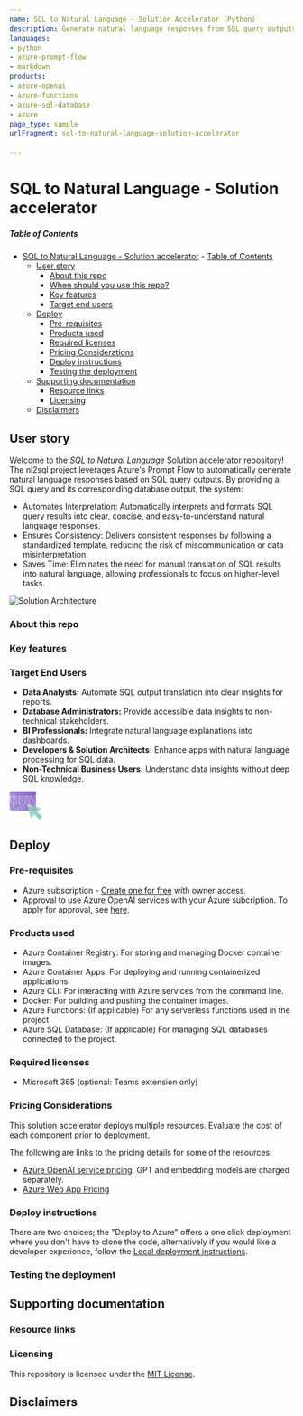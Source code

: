 ```yaml
---
name: SQL to Natural Language - Solution Accelerator (Python)
description: Generate natural language responses from SQL query outputs using Azure's Prompt Flow.
languages:
- python
- azure-prompt-flow
- markdown
products:
- azure-openai
- azure-functions
- azure-sql-database
- azure
page_type: sample
urlFragment: sql-to-natural-language-solution-accelerator

---
```

<!-- YAML front-matter schema: https://review.learn.microsoft.com/en-us/help/contribute/samples/process/onboarding?branch=main#supported-metadata-fields-for-readmemd -->

# SQL to Natural Language - Solution accelerator


 ##### Table of Contents
- [SQL to Natural Language - Solution accelerator](#chat-with-your-data---solution-accelerator)
        - [Table of Contents](#table-of-contents)
  - [User story](#user-story)
    - [About this repo](#about-this-repo)
    - [When should you use this repo?](#when-should-you-use-this-repo)
    - [Key features](#key-features)
    - [Target end users](#target-end-users)
  - [Deploy](#deploy)
    - [Pre-requisites](#pre-requisites)
    - [Products used](#products-used)
    - [Required licenses](#required-licenses)
    - [Pricing Considerations](#pricing-considerations)
    - [Deploy instructions](#deploy-instructions)
    - [Testing the deployment](#testing-the-deployment)
  - [Supporting documentation](#supporting-documentation)
    - [Resource links](#resource-links)
    - [Licensing](#licensing)
  - [Disclaimers](#disclaimers)
## User story

Welcome to the *SQL to Natural Language* Solution accelerator repository! The nl2sql project leverages Azure's Prompt Flow to automatically generate natural language responses based on SQL query outputs. By providing a SQL query and its corresponding database output, the system:

- Automates Interpretation: Automatically interprets and formats SQL query results into clear, concise, and easy-to-understand natural language responses.
- Ensures Consistency: Delivers consistent responses by following a standardized template, reducing the risk of miscommunication or data misinterpretation.
- Saves Time: Eliminates the need for manual translation of SQL results into natural language, allowing professionals to focus on higher-level tasks.

![Solution Architecture]()

### About this repo



### Key features



### Target End Users

- **Data Analysts:** Automate SQL output translation into clear insights for reports.
- **Database Administrators:** Provide accessible data insights to non-technical stakeholders.
- **BI Professionals:** Integrate natural language explanations into dashboards.
- **Developers & Solution Architects:** Enhance apps with natural language processing for SQL data.
- **Non-Technical Business Users:** Understand data insights without deep SQL knowledge.


![One-click Deploy](/docs/images/oneClickDeploy.png)
## Deploy
### Pre-requisites
- Azure subscription - [Create one for free](https://azure.microsoft.com/free/) with owner access.
- Approval to use Azure OpenAI services with your Azure subcription. To apply for approval, see [here](https://learn.microsoft.com/en-us/azure/ai-services/openai/overview#how-do-i-get-access-to-azure-openai).


### Products used
- Azure Container Registry: For storing and managing Docker container images.
- Azure Container Apps: For deploying and running containerized applications.
- Azure CLI: For interacting with Azure services from the command line.
- Docker: For building and pushing the container images.
- Azure Functions: (If applicable) For any serverless functions used in the project.
- Azure SQL Database: (If applicable) For managing SQL databases connected to the project.

### Required licenses
- Microsoft 365 (optional: Teams extension only)

### Pricing Considerations

This solution accelerator deploys multiple resources. Evaluate the cost of each component prior to deployment.

The following are links to the pricing details for some of the resources:
- [Azure OpenAI service pricing](https://azure.microsoft.com/pricing/details/cognitive-services/openai-service/). GPT and embedding models are charged separately.
- [Azure Web App Pricing](https://azure.microsoft.com/pricing/details/app-service/windows/)

### Deploy instructions

There are two choices; the "Deploy to Azure" offers a one click deployment where you don't have to clone the code, alternatively if you would like a developer experience, follow the [Local deployment instructions](./docs/LOCAL_DEPLOYMENT.md).


### Testing the deployment

## Supporting documentation

### Resource links

### Licensing

This repository is licensed under the [MIT License](LICENSE.md).


## Disclaimers
